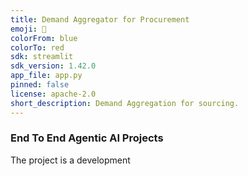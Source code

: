 ```yaml
---
title: Demand Aggregator for Procurement
emoji: 🐨
colorFrom: blue
colorTo: red
sdk: streamlit
sdk_version: 1.42.0
app_file: app.py
pinned: false
license: apache-2.0
short_description: Demand Aggregation for sourcing.
---
```


### End To End Agentic AI Projects

The project is a development
